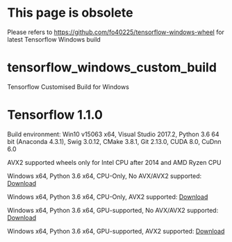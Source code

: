 # This page is obsolete
Please refers to https://github.com/fo40225/tensorflow-windows-wheel for latest Tensorflow Windows build

# tensorflow_windows_custom_build
Tensorflow Customised Build for Windows

# Tensorflow 1.1.0
Build environment: Win10 v15063 x64, Visual Studio 2017.2, Python 3.6 64 bit (Anaconda 4.3.1), Swig 3.0.12, CMake 3.8.1, Git 2.13.0, CUDA 8.0, CuDnn 6.0

AVX2 supported wheels only for Intel CPU after 2014 and AMD Ryzen CPU

Windows x64, Python 3.6 x64, CPU-Only, No AVX/AVX2 supported: [Download](/1.1.0/cpu_noavx/tensorflow-1.1.0-cp36-cp36m-win_amd64.whl)

Windows x64, Python 3.6 x64, CPU-Only, AVX2 supported: [Download](/1.1.0/cpu_avx/tensorflow-1.1.0-cp36-cp36m-win_amd64.whl)

Windows x64, Python 3.6 x64, GPU-supported, No AVX/AVX2 supported: [Download](/1.1.0/gpu_noavx/tensorflow_gpu-1.1.0-cp36-cp36m-win_amd64.whl)

Windows x64, Python 3.6 x64, GPU-supported, AVX2 supported: [Download](/1.1.0/gpu_avx/tensorflow_gpu-1.1.0-cp36-cp36m-win_amd64.whl)
